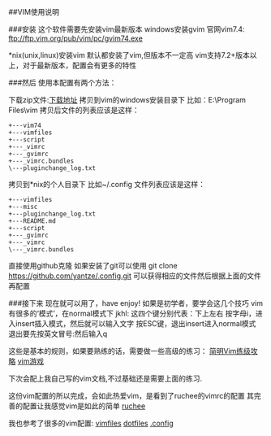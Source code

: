 ##VIM使用说明

###安装
这个软件需要先安装vim最新版本
windows安装gvim
官网vim7.4: ftp://ftp.vim.org/pub/vim/pc/gvim74.exe

*nix(unix,linux)安装vim
默认都安装了vim,但版本不一定高
vim支持7.2+版本以上，对于最新版本，配置会有更多的特性

###然后
使用本配置有两个方法：

下载zip文件:[下载地址](https://github.com/yantze/.config/archive/master.zip)
拷贝到vim的windows安装目录下
比如：E:\Program Files\vim
拷贝后文件的列表应该是这样：
```
+---vim74
+---vimfiles
+---script
+---_vimrc
+---_gvimrc
+---_vimrc.bundles
\---pluginchange_log.txt
```

拷贝到*nix的个人目录下
比如~/.config
文件列表应该是这样：
```
+---vimfiles
+---misc
+---pluginchange_log.txt
+---README.md
+---script
+---_gvimrc
+---_vimrc
\---_vimrc.bundles
```


直接使用github克隆
如果安装了git可以使用
    git clone https://github.com/yantze/.config.git 
可以获得相应的文件然后根据上面的文件再配置

###接下来
现在就可以用了，have enjoy!
如果是初学者，要学会这几个技巧
vim有很多的‘模式’，在normal模式下
jkhl: 这四个键分别代表：下上左右
按字母i，进入insert插入模式，然后就可以输入文字
按ESC键，退出insert进入normal模式
退出要先按英文冒号:然后输入q

这些是基本的规则，如果要熟练的话，需要做一些高级的练习：
[简明Vim练级攻略](http://coolshell.cn/articles/5426.html)
[vim游戏](http://vim-adventures.com/)


下次会配上我自己写的vim文档,不过基础还是需要上面的练习.



这份vim配置的所以完成，会如此热爱vim，是看到了ruchee的vimrc的配置
其完善的配置让我感觉vim是如此的简单
[ruchee](https://github.com/ruchee/vimrc)


我也参考了很多的vim配置:
[vimfiles](https://github.com/coderhwz/vimfiles)
[dotfiles](https://github.com/luin/dotfiles)
[.config](https://github.com/rhyzx/.config)
